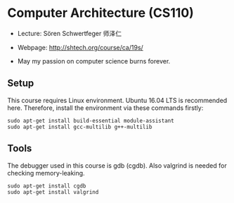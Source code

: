 # Computer Architecture (CS110)

- Lecture: Sören Schwertfeger 师泽仁

- Webpage: http://shtech.org/course/ca/19s/

- May my passion on computer science burns forever.

## Setup

This course requires Linux environment. Ubuntu 16.04 LTS is recommended here. Therefore, install the environment via these commands firstly:

```
sudo apt-get install build-essential module-assistant
sudo apt-get install gcc-multilib g++-multilib
```

## Tools

The debugger used in this course is gdb (cgdb). Also valgrind is needed for checking memory-leaking.

```
sudo apt-get install cgdb
sudo apt-get install valgrind
```
